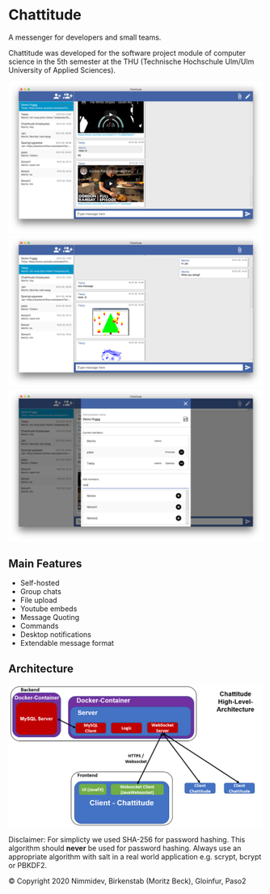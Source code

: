 # Chattitude
A messenger for developers and small teams.

Chattitude was developed for the software project module of computer science in the 5th semester at the THU (Technische Hochschule Ulm/Ulm University of Applied Sciences).

![Chattitude screenshot with YouTube embeds](images/screenshot1.png)
![Chattitude screenshot with images](images/screenshot2.png)
![Chattitude screenshot edit group](images/screenshot3.png)

## Main Features
* Self-hosted
* Group chats
* File upload
* Youtube embeds
* Message Quoting
* Commands
* Desktop notifications
* Extendable message format

## Architecture
![Architecture image](images/architecture.png)

Disclaimer: For simplicty we used SHA-256 for password hashing. This algorithm should **never** be used for password hashing. Always use an appropriate algorithm with salt in a real world application e.g. scrypt, bcrypt or PBKDF2.

© Copyright 2020 Nimmidev, Birkenstab (Moritz Beck), Gloinfur, Paso2
